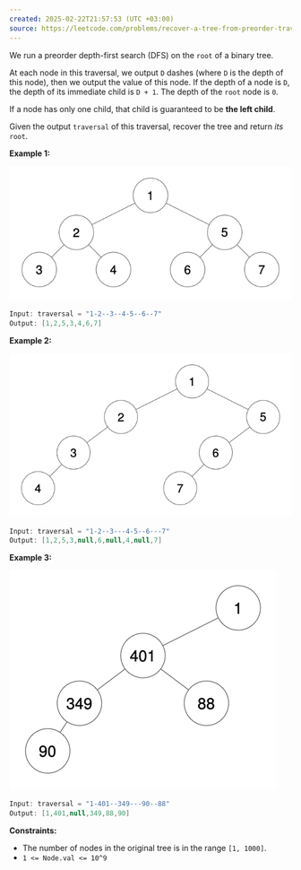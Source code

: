 ```yaml
---
created: 2025-02-22T21:57:53 (UTC +03:00)
source: https://leetcode.com/problems/recover-a-tree-from-preorder-traversal/description/?envType=daily-question&envId=2025-02-22
---
```

We run a preorder depth-first search (DFS) on the `root` of a binary tree.

At each node in this traversal, we output `D` dashes (where `D` is the depth of this node), then we output the value of this node. If the depth of a node is `D`, the depth of its immediate child is `D + 1`. The depth of the `root` node is `0`.

If a node has only one child, that child is guaranteed to be **the left child**.

Given the output `traversal` of this traversal, recover the tree and return _its_ `root`.


**Example 1:**

![img.png](img.png)

``` Java
Input: traversal = "1-2--3--4-5--6--7"
Output: [1,2,5,3,4,6,7]
```


**Example 2:**

![img_1.png](img_1.png)

``` Java
Input: traversal = "1-2--3---4-5--6---7"
Output: [1,2,5,3,null,6,null,4,null,7]
```


**Example 3:**

![img_2.png](img_2.png)

``` Java
Input: traversal = "1-401--349---90--88"
Output: [1,401,null,349,88,90]
```

**Constraints:**

-   The number of nodes in the original tree is in the range `[1, 1000]`.
-   `1 <= Node.val <= 10^9`
